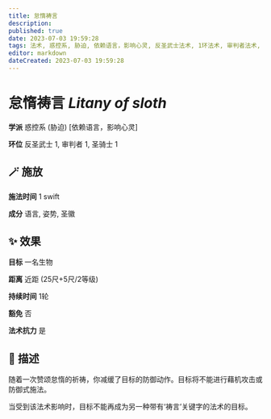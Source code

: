 ```yaml
---
title: 怠惰祷言
description: 
published: true
date: 2023-07-03 19:59:28
tags: 法术, 惑控系, 胁迫, 依赖语言，影响心灵, 反圣武士法术, 1环法术, 审判者法术, 圣骑士法术
editor: markdown
dateCreated: 2023-07-03 19:59:28
---
```


# **怠惰祷言** *Litany of sloth*

**学派** 惑控系 (胁迫) \[依赖语言，影响心灵\] 

**环位** 反圣武士 1, 审判者 1, 圣骑士 1

## 🪄 施放

**施法时间** 1 swift

**成分** 语言, 姿势, 圣徽

## ✨ 效果 

**目标** 一名生物 

**距离** 近距 (25尺+5尺/2等级)  

**持续时间** 1轮 

**豁免** 否

**法术抗力** 是

## 📖 描述

随着一次赞颂怠惰的祈祷，你减缓了目标的防御动作。目标将不能进行藉机攻击或防御式施法。

当受到该法术影响时，目标不能再成为另一种带有‘祷言’关键字的法术的目标。
    
